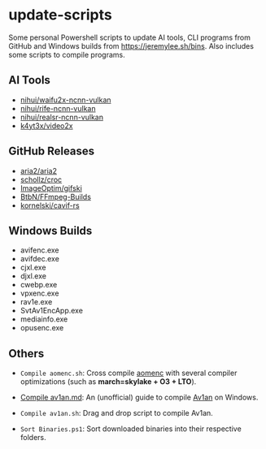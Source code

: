 # update-scripts

Some personal Powershell scripts to update AI tools, CLI programs from GitHub
and Windows builds from <https://jeremylee.sh/bins>.
Also includes some scripts to compile programs.

## AI Tools

- [nihui/waifu2x-ncnn-vulkan](https://github.com/nihui/waifu2x-ncnn-vulkan)
- [nihui/rife-ncnn-vulkan](https://github.com/nihui/rife-ncnn-vulkan)
- [nihui/realsr-ncnn-vulkan](https://github.com/nihui/realsr-ncnn-vulkan)
- [k4yt3x/video2x](https://github.com/k4yt3x/video2x)

## GitHub Releases

- [aria2/aria2](https://github.com/aria2/aria2)
- [schollz/croc](https://github.com/schollz/croc)
- [ImageOptim/gifski](https://github.com/ImageOptim/gifski)
- [BtbN/FFmpeg-Builds](https://github.com/BtbN/FFmpeg-Builds)
- [kornelski/cavif-rs](https://github.com/kornelski/cavif-rs/)

## Windows Builds

- avifenc.exe
- avifdec.exe
- cjxl.exe
- djxl.exe
- cwebp.exe
- vpxenc.exe
- rav1e.exe
- SvtAv1EncApp.exe
- mediainfo.exe
- opusenc.exe

## Others

- `Compile aomenc.sh`:
  Cross compile [aomenc](https://aomedia.googlesource.com/aom/) with
  several compiler optimizations (such as **march=skylake + O3 + LTO**).

- [Compile av1an.md](Compile%20av1an.md):
  An (unofficial) guide to compile
  [Av1an](https://github.com/master-of-zen/Av1an) on Windows.

- `Compile av1an.sh`: Drag and drop script to compile Av1an.
- `Sort Binaries.ps1`: Sort downloaded binaries into their respective folders.
